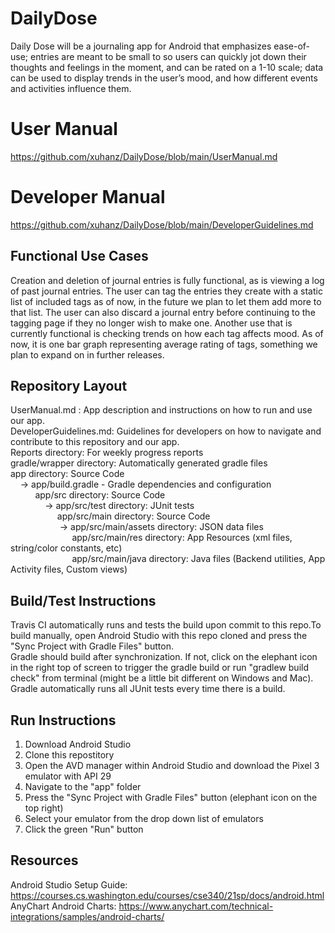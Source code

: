 # DailyDose
Daily Dose will be a journaling app for Android that emphasizes ease-of-use; entries are meant to be small to so users can quickly jot down their thoughts and feelings in the moment, and can be rated on a 1-10 scale; data can be used to display trends in the user’s mood, and how different events and activities influence them.

# User Manual
https://github.com/xuhanz/DailyDose/blob/main/UserManual.md

# Developer Manual
https://github.com/xuhanz/DailyDose/blob/main/DeveloperGuidelines.md

## Functional Use Cases
Creation and deletion of journal entries is fully functional, as is viewing a log of past journal entries. The user can tag the entries they create with a static list of included tags as of now, in the future we plan to let them add more to that list. The user can also discard a journal entry before continuing to the tagging page if they no longer wish to make one. Another use that is currently functional is checking trends on how each tag affects mood. As of now, it is one bar graph representing average rating of tags, something we plan to expand on in further releases.

## Repository Layout
UserManual.md : App description and instructions on how to run and use our app.<br>
DeveloperGuidelines.md: Guidelines for developers on how to navigate and contribute to this repository and our app.<br>
Reports directory: For weekly progress reports<br>
gradle/wrapper directory: Automatically generated gradle files<br>
app directory: Source Code<br>
&nbsp;&nbsp;&nbsp;&nbsp;-> app/build.gradle - Gradle dependencies and configuration<br>
&nbsp;&nbsp;&nbsp;&nbsp;&nbsp;&nbsp;&nbsp;&nbsp;&nbsp;&nbsp;app/src directory: Source Code<br>
&nbsp;&nbsp;&nbsp;&nbsp;&nbsp;&nbsp;&nbsp;&nbsp;&nbsp;&nbsp;&nbsp;&nbsp;&nbsp;&nbsp;-> app/src/test directory: JUnit tests<br>
&nbsp;&nbsp;&nbsp;&nbsp;&nbsp;&nbsp;&nbsp;&nbsp;&nbsp;&nbsp;&nbsp;&nbsp;&nbsp;&nbsp;&nbsp;&nbsp;&nbsp;&nbsp;&nbsp;app/src/main directory: Source Code<br>
&nbsp;&nbsp;&nbsp;&nbsp;&nbsp;&nbsp;&nbsp;&nbsp;&nbsp;&nbsp;&nbsp;&nbsp;&nbsp;&nbsp;&nbsp;&nbsp;&nbsp;&nbsp;&nbsp;&nbsp;-> app/src/main/assets directory: JSON data files<br>
&nbsp;&nbsp;&nbsp;&nbsp;&nbsp;&nbsp;&nbsp;&nbsp;&nbsp;&nbsp;&nbsp;&nbsp;&nbsp;&nbsp;&nbsp;&nbsp;&nbsp;&nbsp;&nbsp;&nbsp;&nbsp;&nbsp;&nbsp;&nbsp;&nbsp;app/src/main/res directory: App Resources (xml files, string/color constants, etc)<br>
&nbsp;&nbsp;&nbsp;&nbsp;&nbsp;&nbsp;&nbsp;&nbsp;&nbsp;&nbsp;&nbsp;&nbsp;&nbsp;&nbsp;&nbsp;&nbsp;&nbsp;&nbsp;&nbsp;&nbsp;&nbsp;&nbsp;&nbsp;&nbsp;&nbsp;app/src/main/java directory: Java files (Backend utilities, App Activity files, Custom views)<br>
  

## Build/Test Instructions
Travis CI automatically runs and tests the build upon commit to this repo.To build manually, open Android Studio with this repo cloned and press the "Sync Project with Gradle Files" button.<br>
Gradle should build after synchronization. If not, click on the elephant icon in the right top of screen to trigger the gradle build or run "gradlew build check" from terminal (might be a little bit different on Windows and Mac).<br>
Gradle automatically runs all JUnit tests every time there is a build.

## Run Instructions
1. Download Android Studio<br>
2. Clone this repostitory<br>
3. Open the AVD manager within Android Studio and download the Pixel 3 emulator with API 29<br>
4. Navigate to the "app" folder<br>
5. Press the "Sync Project with Gradle Files" button (elephant icon on the top right)
6. Select your emulator from the drop down list of emulators
7. Click the green "Run" button


## Resources
Android Studio Setup Guide: https://courses.cs.washington.edu/courses/cse340/21sp/docs/android.html<br>
AnyChart Android Charts: https://www.anychart.com/technical-integrations/samples/android-charts/
